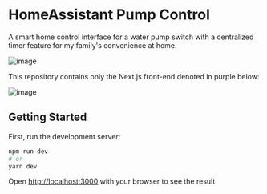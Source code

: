 # HomeAssistant Pump Control

A smart home control interface for a water pump switch with a centralized timer feature for my family's convenience at home.

![image](https://user-images.githubusercontent.com/12826717/229370149-5a8677a1-5cd5-4093-a69c-498b3bf02228.png)


This repository contains only the Next.js front-end denoted in purple below:

![image](https://user-images.githubusercontent.com/12826717/229368225-faba6cf8-cfd5-4e82-8ad4-2eff211cae8b.png)



## Getting Started

First, run the development server:

```bash
npm run dev
# or
yarn dev
```

Open [http://localhost:3000](http://localhost:3000) with your browser to see the result.
